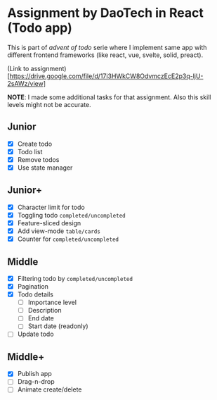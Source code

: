 # Assignment by DaoTech in React (Todo app)

This is part of _advent of todo_ serie where I implement same app with different frontend frameworks (like react, vue, svelte, solid, preact).

(Link to assignment)[https://drive.google.com/file/d/17i3HWkCW8OdvmczEcE2p3q-ljU-2sAWz/view]

**NOTE**: I made some additional tasks for that assignment. Also this skill levels might not be accurate.

## Junior

- [x] Create todo
- [x] Todo list
- [x] Remove todos
- [x] Use state manager

## Junior+

- [x] Character limit for todo
- [x] Toggling todo `completed/uncompleted`
- [x] Feature-sliced design
- [x] Add view-mode `table/cards`
- [x] Counter for `completed/uncompleted`

## Middle

- [x] Filtering todo by `completed/uncompleted`
- [x] Pagination
- [x] Todo details
  - [ ] Importance level
  - [ ] Description
  - [ ] End date
  - [ ] Start date (readonly)
- [ ] Update todo

## Middle+

- [x] Publish app
- [ ] Drag-n-drop
- [ ] Animate create/delete
